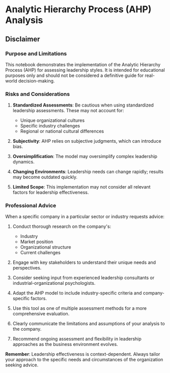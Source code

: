 # Analytic Hierarchy Process (AHP) Analysis

## Disclaimer
### Purpose and Limitations

This notebook demonstrates the implementation of the Analytic Hierarchy Process (AHP) for assessing leadership styles. It is intended for educational purposes only and should not be considered a definitive guide for real-world decision-making.

### Risks and Considerations

1. **Standardized Assessments**: Be cautious when using standardized leadership assessments. These may not account for:
   - Unique organizational cultures
   - Specific industry challenges
   - Regional or national cultural differences

2. **Subjectivity**: AHP relies on subjective judgments, which can introduce bias.

3. **Oversimplification**: The model may oversimplify complex leadership dynamics.

4. **Changing Environments**: Leadership needs can change rapidly; results may become outdated quickly.

5. **Limited Scope**: This implementation may not consider all relevant factors for leadership effectiveness.

### Professional Advice

When a specific company in a particular sector or industry requests advice:

1. Conduct thorough research on the company's:
   - Industry
   - Market position
   - Organizational structure
   - Current challenges

2. Engage with key stakeholders to understand their unique needs and perspectives.

3. Consider seeking input from experienced leadership consultants or industrial-organizational psychologists.

4. Adapt the AHP model to include industry-specific criteria and company-specific factors.

5. Use this tool as one of multiple assessment methods for a more comprehensive evaluation.

6. Clearly communicate the limitations and assumptions of your analysis to the company.

7. Recommend ongoing assessment and flexibility in leadership approaches as the business environment evolves.

**Remember**: Leadership effectiveness is context-dependent. Always tailor your approach to the specific needs and circumstances of the organization seeking advice.

